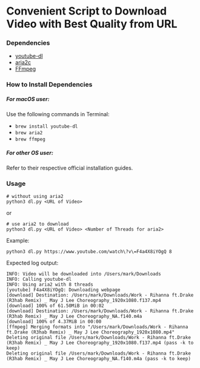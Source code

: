 # Convenient Script to Download Video with Best Quality from URL

### Dependencies
- [youtube-dl](https://github.com/ytdl-org/youtube-dl)
- [aria2c](https://aria2.github.io/)
- [FFmpeg](https://ffmpeg.org/)


### How to Install Dependencies

##### For macOS user:

Use the following commands in Terminal:
- `brew install youtube-dl`
- `brew aria2`
- `brew ffmpeg`

##### For other OS user:

Refer to their respective official installation guides.


### Usage


```
# without using aria2
python3 dl.py <URL of Video>
```
or
```
# use aria2 to download
python3 dl.py <URL of Video> <Number of Threads for aria2>
```

Example:
```
python3 dl.py https://www.youtube.com/watch\?v\=F4a4X8iYOgQ 8
```

Expected log output:
```
INFO: Video will be downloaded into /Users/mark/Downloads
INFO: Calling youtube-dl
INFO: Using aria2 with 8 threads
[youtube] F4a4X8iYOgQ: Downloading webpage
[download] Destination: /Users/mark/Downloads/Work - Rihanna ft.Drake (R3hab Remix) _ May J Lee Choreography_1920x1080.f137.mp4
[download] 100% of 61.50MiB in 00:02
[download] Destination: /Users/mark/Downloads/Work - Rihanna ft.Drake (R3hab Remix) _ May J Lee Choreography_NA.f140.m4a
[download] 100% of 4.37MiB in 00:00
[ffmpeg] Merging formats into "/Users/mark/Downloads/Work - Rihanna ft.Drake (R3hab Remix) _ May J Lee Choreography_1920x1080.mp4"
Deleting original file /Users/mark/Downloads/Work - Rihanna ft.Drake (R3hab Remix) _ May J Lee Choreography_1920x1080.f137.mp4 (pass -k to keep)
Deleting original file /Users/mark/Downloads/Work - Rihanna ft.Drake (R3hab Remix) _ May J Lee Choreography_NA.f140.m4a (pass -k to keep)
```

